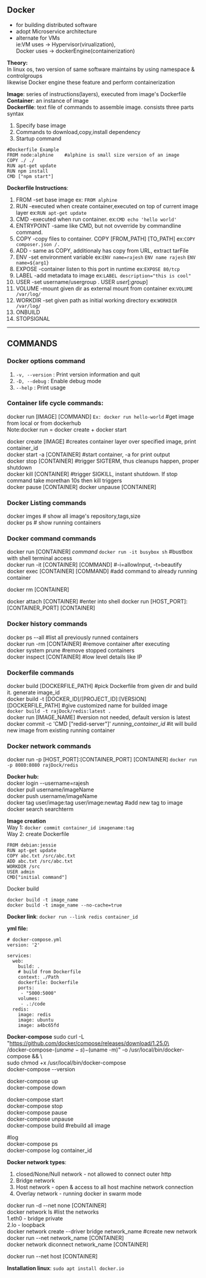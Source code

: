 ## Docker  
- for building distributed software  
- adopt Microservice architecture    
- alternate for VMs  
ie:VM uses -> Hypervisor(virualization),  
Docker uses -> dockerEngine(containerization)   

**Theory:**   
In linux os, two version of same software maintains by using namespace & controlgroups  
likewise Docker engine these feature and perform containerization   

**Image**: series of instructions(layers), executed from image's Dockerfile  
**Container**: an instance of image   
**Dockerfile**: text file of commands to assemble image. consists three parts syntax    
1. Specify base image
2. Commands to download,copy,install dependency
3. Startup command  
```
#Dockerfile Example
FROM node:alphine    #alphine is small size version of an image  
COPY ./ ./  
RUN apt-get update     
RUN npm install  
CMD ["npm start"]
```
**Dockerfile Instructions**:  
1. FROM	-set base image  ex: ```FROM alphine```   
2. RUN 	-executed when create container,executed on top of current image layer ex:```RUN apt-get update```    
3. CMD 	-executed when run container. ex:```CMD echo 'hello world'```    
4. ENTRYPOINT -same like CMD, but not ovverride by commandline command.  
5. COPY	-copy files to container. COPY [FROM_PATH] [TO_PATH] ex:```COPY composer.json /.```   
5. ADD - same as COPY, additionaly has copy from URL, extract tarFile    
7. ENV		-set environment variable ex:```ENV name=rajesh``` ```ENV name rajesh``` ```ENV name=${arg1}```    
8. EXPOSE 	-container listen to this port in runtime ex:```EXPOSE 80/tcp```  
9. LABEL 	-add metadata to image ex:```LABEL description="this is cool"```  
10. USER	-set username/usergroup . USER _user_[:_group_]    
11. VOLUME 	-mount given dir as external mount from container  ex:```VOLUME /var/log/```    
12. WORKDIR -set given path as initial working directory  ex:```WORKDIR /var/log/```  
13. ONBUILD  
14. STOPSIGNAL  

---
## COMMANDS 
### Docker options command
  1. ```-v, --version```  :          Print version information and quit
  2. ```-D, --debug``` :             Enable debug mode    
  3. ```--help```     :          Print usage  
  
### Container life cycle commands:  
docker run [IMAGE] [COMMAND]   ```Ex: docker run hello-world``` #get image from local or from dockerhub     
Note:docker run = docker create + docker start     

docker create [IMAGE] 	#creates container layer over specified image, print container_id   
docker start -a [CONTAINER]    #start container, -a for print output  
docker stop [CONTAINER] #trigger SIGTERM, thus cleanups happen, proper shutdown    
docker kill [CONTAINER] #trigger SIGKILL, instant shutdown. If stop command take morethan 10s then kill triggers   
docker pause [CONTAINER]
docker unpause [CONTAINER]

### Docker Listing commands
docker imges	# show all image's repository,tags,size  
docker ps  		# show running containers  

### Docker command commands
docker run [CONTAINER] _command_	```docker run -it busybox sh``` #bustbox with shell terminal access  
docker run -it [CONTAINER] [COMMAND]   #-i=allowInput, -t=beautify   
docker exec [CONTAINER] [COMMAND]            #add command to already running container  


docker rm [CONTAINER]

docker attach [CONTAINER]                 #enter into shell
docker run [HOST_PORT]:[CONTAINER_PORT] [CONTAINER]

### Docker history commands   
docker ps --all                             #list all previously runned containers  
docker run -rm [CONTAINER]                 #remove container after executing  
docker system prune                         #remove stopped containers  
docker inspect [CONTAINER]                 #low level details like IP  

### Dockerfile commands  
docker build [DOCKERFILE_PATH]		#pick Dockerfile from given dir and build it. generate image_id   
docker build -t [DOCKER_ID]/[PROJECT_ID]:[VERSION] [DOCKERFILE_PATH]   #give customized name for builded image    
```docker build -t rajDock/redis:latest .```  
docker run [IMAGE_NAME]     #version not needed, default version is latest  
docker commit -c 'CMD ["redid-server"]' _running_container_id_     #it will build new image from existing running container  

### Docker network commands  
docker run -p [HOST_PORT]:[CONTAINER_PORT] [CONTAINER] ```docker run -p 8080:8080 rajDock/redis``` 





**Docker hub:**  
docker login --username=rajesh  
docker pull username/imageName  
docker push username/imageName  
docker tag user/image:tag user/image:newtag         #add new tag to image  
docker search searchterm    


**Image creation**  
Way 1: ```docker commit container_id imagename:tag```  
Way 2: create Dockerfile  
```
FROM debian:jessie
RUN apt-get update
COPY abc.txt /src/abc.txt
ADD abc.txt /src/abc.txt
WORKDIR /src
USER admin
CMD["initial command"]
```
Docker build
```
docker build -t image_name
docker build -t image_name --no-cache=true
```
**Docker link**: ```docker run --link redis container_id```

**yml file:**
```
# docker-compose.yml
version: '2'

services:
  web:
    build: .
    # build from Dockerfile
    context: ./Path
    dockerfile: Dockerfile
    ports:
     - "5000:5000"
    volumes:
     - .:/code
  redis:
    image: redis
    image: ubuntu
    image: a4bc65fd
```
**Docker-compose**
sudo curl -L "https://github.com/docker/compose/releases/download/1.25.0\  
/docker-compose-$(uname -s)-$(uname -m)" -o /usr/local/bin/docker-compose && \  
sudo chmod +x /usr/local/bin/docker-compose  
docker-compose --version  

docker-compose up   
docker-compose down  

docker-compose start  
docker-compose stop  
docker-compose pause  
docker-compose unpause  
docker-compose build          #rebuild all image  

#log  
docker-compose ps  
docker-compose log container_id  


**Docker network types**:
1. closed/None/Null network - not allowed to connect outer http
2. Bridge network
3. Host network - open & access to all host machine network connection
4. Overlay network - running docker in swarm mode


docker run -d --net none [CONTAINER]  
docker network ls                       #list the networks   
                                        1.eth0 - bridge private   
                                        2.lo   - loopback      
docker network create --driver bridge network_name    #create new network   
docker run --net network_name [CONTAINER]  
docker network diconnect network_name [CONTAINER]  

docker run --net host [CONTAINER]  


**Installation linux**: ```sudo apt install docker.io```
